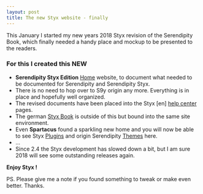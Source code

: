 ```yaml
---
layout: post
title: The new Styx website - finally
---
```


This January I started my new years 2018 Styx revision of the Serendipity Book, which finally needed a handy place and mockup to be presented to the readers.

### For this I created this NEW

<div class="plainList" markdown=1>

  * **Serendipity Styx Edition** [Home](https://ophian.github.io/) website, to document what needed to be documented for Serendipity and Serendipity Styx.
  * There is no need to hop over to S9y origin any more. Everything is in place and hopefully well organized.
  * The revised documents have been placed into the Styx [en] [help center](https://ophian.github.io/hc/en/) pages.
  * The german [Styx Book](https://ophian.github.io/book) is outside of this but bound into the same site environment.
  * Even **Spartacus** found a sparkling new home and you will now be able to see Styx [Plugins](https://ophian.github.io/plugins/) and origin Serendipity [Themes](https://ophian.github.io/themes/) here.
  * ...
  * Since 2.4 the Styx development has slowed down a bit, but I am sure 2018 will see some outstanding releases again.

</div>

**Enjoy Styx !**

PS. Please give me a note if you found something to tweak or make even better. Thanks.